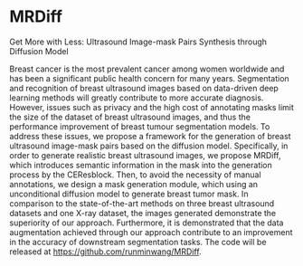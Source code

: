 # MRDiff
Get More with Less: Ultrasound Image-mask Pairs Synthesis through Diffusion Model

Breast cancer is the most prevalent cancer among women worldwide and has been a significant public health concern for many years. Segmentation and recognition of breast ultrasound images based on data-driven deep learning methods will greatly contribute to more accurate diagnosis. However, issues such as privacy and the high cost of annotating masks limit the size of the dataset of breast ultrasound images, and thus the performance improvement of breast tumour segmentation models. To address these issues, we propose a framework for the generation of breast ultrasound image-mask pairs based on the diffusion model. Specifically, in order to generate realistic breast ultrasound images, we propose MRDiff, which introduces semantic information in the mask into the generation process by the CEResblock. Then, to avoid the necessity of manual annotations, we design a mask generation module, which using an unconditional diffusion model to generate breast tumor mask. In comparison to the state-of-the-art methods on three breast ultrasound datasets and one X-ray dataset, the images generated  demonstrate the superiority of our approach. Furthermore, it is demonstrated that the data augmentation achieved through our approach contribute to an improvement in the accuracy of downstream segmentation tasks. The code will be released at https://github.com/runminwang/MRDiff.
